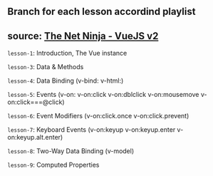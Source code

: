 ## Branch for each lesson accordind playlist
## source: [The Net Ninja - VueJS v2](https://youtube.com/playlist?list=PL4cUxeGkcC9gQcYgjhBoeQH7wiAyZNrYa)


`lesson-1`: Introduction, The Vue instance

`lesson-3`: Data & Methods

`lesson-4`: Data Binding  (v-bind: v-html:)

`lesson-5`: Events (v-on: v-on:click v-on:dblclick v-on:mousemove v-on:click===@click)

`lesson-6`: Event Modifiers (v-on:click.once v-on:click.prevent)

`lesson-7`: Keyboard Events (v-on:keyup v-on:keyup.enter v-on:keyup.alt.enter)

`lesson-8`: Two-Way Data Binding (v-model)

`lesson-9`: Computed Properties